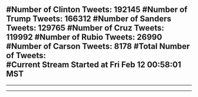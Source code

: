 #Number of Clinton Tweets: 192145
#Number of Trump Tweets: 166312
#Number of Sanders Tweets: 129765
#Number of Cruz Tweets: 119992
#Number of Rubio Tweets: 26990
#Number of Carson Tweets: 8178
#Total Number of Tweets:  
#Current Stream Started at Fri Feb 12 00:58:01 MST
---
---
---
